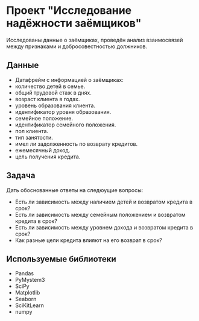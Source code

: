# Проект "Исследование надёжности заёмщиков"
Исследованы данные о заёмщиках, проведён анализ взаимосвязей между признаками и добросовестностью должников.

## Данные
- Датафрейм с информацией о заёмщиках:
- количество детей в семье. 
- общий трудовой стаж в днях.  
- возраст клиента в годах.   
- уровень образования клиента.  
- идентификатор уровня образования.  
- семейное положение.   
- идентификатор семейного положения.   
- пол клиента.   
- тип занятости.   
- имел ли задолженность по возврату кредитов.   
- ежемесячный доход.   
- цель получения кредита.   
  
## Задача
Дать обоснованные ответы на следюущие вопросы:
- Есть ли зависимость между наличием детей и возвратом кредита в срок?
- Есть ли зависимость между семейным положением и возвратом кредита в срок?
- Есть ли зависимость между уровнем дохода и возвратом кредита в срок?
- Как разные цели кредита влияют на его возврат в срок?

## Используемые библиотеки
- Pandas
- PyMystem3
- SciPy
- Matplotlib
- Seaborn
- SciKitLearn
- numpy

